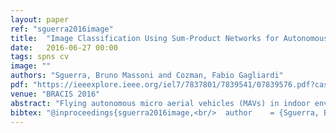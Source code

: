 ```yaml
---
layout: paper
ref: "sguerra2016image"
title:  "Image Classification Using Sum-Product Networks for Autonomous Flight of Micro Aerial Vehicles"
date:   2016-06-27 00:00
tags: spns cv
image: ""
authors: "Sguerra, Bruno Massoni and Cozman, Fabio Gagliardi"
pdf: "https://ieeexplore.ieee.org/iel7/7837801/7839541/07839576.pdf?casa_token=XerRie-VdUwAAAAA:01ASh2qHc7Bw2epprmyVVHUPuzGsLSQB4ZmrvpVH1ZCzXYiGJyZhfKe8U5JNFwtsKINJIylk6bLf"
venue: "BRACIS 2016"
abstract: "Flying autonomous micro aerial vehicles (MAVs) in indoor environments is still a challenging task, as MAVs are not capable of carrying heavy sensors as Lidar or RGD-B, and GPS signals are not reliable indoors. We investigate a strategy where image classification is used to guide a MAV, one of the main requirements then is to have a classifier that can produce results quickly during operation. The goal here is to explore the performance of Sum-Product Networks and Arithmetic Circuits as image classifiers, because these formalisms lead to deep probabilistic models that are tractable during operation. We have trained and tested our classifiers using the Libra toolkit and real images. We describe our approach and report the result of our experiments in the paper."
bibtex: "@inproceedings{sguerra2016image,<br/>  author    = {Sguerra, Bruno Massoni and Cozman, F{'{a}}bio Gagliardi},<br/>  title     = {Image Classification Using Sum-Product Networks for Autonomous Flight<br/>               of Micro Aerial Vehicles},<br/>  booktitle = {{BRACIS}},<br/>  pages     = {139--144},<br/>  publisher = {{IEEE} Computer Society},<br/>  year      = {2016}<br/>}"
---
```

